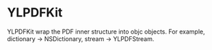 YLPDFKit
========

YLPDFKit wrap the PDF inner structure into objc objects. For example, dictionary → NSDictionary, stream → YLPDFStream.

